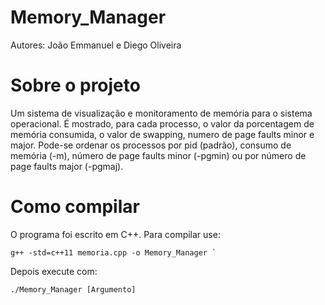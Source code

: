 # Memory_Manager

Autores: João Emmanuel e Diego Oliveira

# Sobre o projeto

Um sistema de visualização e monitoramento de memória para o sistema operacional. É mostrado, para cada processo, o valor da porcentagem de memória consumida, o valor de swapping, numero de page faults minor e major. Pode-se ordenar os processos por pid (padrão), consumo de memória (-m), número de page faults minor (-pgmin) ou por número de page faults major (-pgmaj).

# Como compilar

O programa foi escrito em C++. Para compilar use:
```
g++ -std=c++11 memoria.cpp -o Memory_Manager `
```
Depois execute com:
```
./Memory_Manager [Argumento]
```
